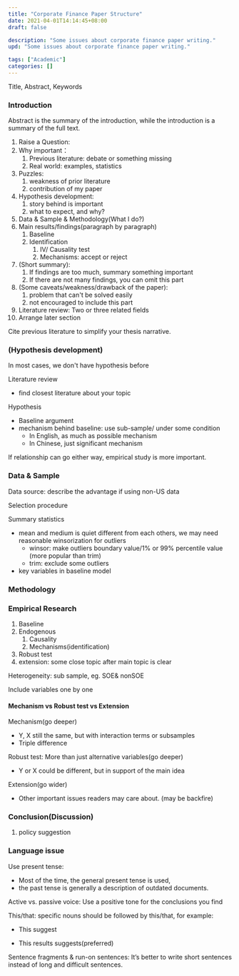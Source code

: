 ```yaml
---
title: "Corporate Finance Paper Structure"
date: 2021-04-01T14:14:45+08:00
draft: false

description: "Some issues about corporate finance paper writing."
upd: "Some issues about corporate finance paper writing."

tags: ["Academic"]
categories: []
---
```


<!--more-->

Title, Abstract, Keywords

### Introduction

Abstract is the summary of the introduction, while the introduction is a summary of the full text.

1. Raise a Question: 
2. Why important：
    1. Previous literature: debate or something missing
    2. Real world: examples, statistics
3. Puzzles: 
    1. weakness of prior literature
    2. contribution of my paper
4. Hypothesis development: 
    1. story behind is important
    2. what to expect, and why?
5. Data & Sample & Methodology(What I do?)
6. Main results/findings(paragraph by paragraph)
    1. Baseline
    2. Identification
        1. IV/ Causality test
        2. Mechanisms: accept or reject
7. (Short summary): 
    1. If findings are too much, summary something important
    2. If there are not many findings, you can omit this part 
8. (Some caveats/weakness/drawback of the paper): 
    1. problem that can't be solved easily 
    2. not encouraged to include this part
9. Literature review: Two or three related fields
10. Arrange later section

Cite previous literature to simplify your thesis narrative.

### (Hypothesis development)

In most cases, we don't have hypothesis before

Literature review

- find closest literature about your topic

Hypothesis

- Baseline argument
- mechanism behind baseline: use sub-sample/ under some condition
    - In English, as much as possible mechanism
    - In Chinese, just significant mechanism

If relationship can go either way, empirical study is more important. 

### Data & Sample

Data source: describe the advantage if using non-US data

Selection procedure

Summary statistics

- mean and medium is quiet different from each others, we may need reasonable winsorization for outliers 
    - winsor: make outliers boundary value/1% or 99% percentile value (more popular than trim)
    - trim: exclude some outliers
- key variables in baseline model 

### Methodology

### Empirical Research

1. Baseline
2. Endogenous
    1. Causality
    2. Mechanisms(identification)
3. Robust test
4. extension: some close topic after main topic is clear

Heterogeneity: sub sample, eg. SOE& nonSOE

Include variables one by one

#### Mechanism vs Robust test vs Extension

Mechanism(go deeper)

- Y, X still the same, but with interaction terms or subsamples
- Triple difference

Robust test: More than just alternative variables(go deeper)

- Y or X could be different, but in support of the main idea

Extension(go wider)

- Other important issues readers may care about. (may be backfire)

### Conclusion(Discussion)

1. policy suggestion

### Language issue

Use present tense:

- Most of the time, the general present tense is used, 
- the past tense is generally a description of outdated documents.

Active vs. passive voice: Use a positive tone for the conclusions you find

This/that: specific nouns should be followed by this/that, for example:

- This suggest

- This results suggests(preferred)

Sentence fragments & run-on sentences: It’s better to write short sentences instead of long and difficult sentences.

